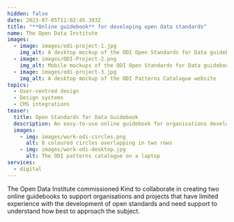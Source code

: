 ```yaml
---
hidden: false
date: 2023-07-05T11:02:45.393Z
title: "**Online guidebook** for developing open data standards"
name: The Open Data Institute
images:
  - image: images/odi-project-1.jpg
    img_alt: A desktop mockup of the ODI Open Standards for Data guidebook
  - image: images/ODI-Project-2.png
    img_alt: Mobile mockups of the ODI Open Standards for Data guidebook
  - image: images/odi-project-3.jpg
    img_alt: A desktop mockup of the ODI Patterns Catalogue website
topics:
  - User-centred design
  - Design systems
  - CMS integrations
teaser:
  title: Open Standards for Data Guidebook
  description: An easy-to-use online guidebook for organisations developing open standards for data.
  images:
    - img: images/work-odi-circles.png
      alt: 8 coloured circles overlapping in two rows
    - img: images/work-odi-desktop.jpg
      alt: The ODI patterns catalogue on a laptop
services:
  - digital
---
```


The Open Data Institute commissioned Kind to collaborate in creating two online guidebooks to support organisations and projects that have limited experience with the development of open standards and need support to understand how best to approach the subject.
